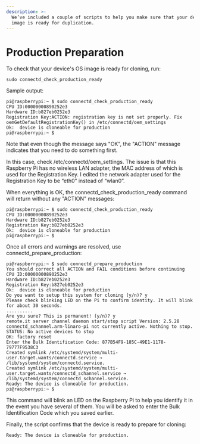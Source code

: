 ```yaml
---
description: >-
  We’ve included a couple of scripts to help you make sure that your device’s OS
  image is ready for duplication.
---
```


# Production Preparation

To check that your device's OS image is ready for cloning, run:

```text
sudo connectd_check_production_ready
```

Sample output:

```text
pi@raspberrypi:~ $ sudo connectd_check_production_ready
CPU ID:00000000890252e3
Hardware ID:b827eb0252e3
Registration Key:ACTION: registration key is not set properly. Fix oemGetDefaultRegistrationKey() in /etc/connectd/oem_settings
Ok:  device is cloneable for production
pi@raspberrypi:~ $
```

Note that even though the message says "OK", the "ACTION" message indicates that you need to do something first.

In this case, check /etc/connectd/oem\_settings. The issue is that this Raspberry Pi has no wireless LAN adapter, the MAC address of which is used for the Registration Key. I edited the network adapter used for the Registration Key to be “eth0” instead of “wlan0”.

When everything is OK, the connectd\_check\_production\_ready command will return without any "ACTION" messages:

```text
pi@raspberrypi:~ $ sudo connectd_check_production_ready
CPU ID:00000000890252e3
Hardware ID:b827eb0252e3
Registration Key:b827eb0252e3
Ok:  device is cloneable for production
pi@raspberrypi:~ $
```

Once all errors and warnings are resolved, use connectd\_prepare\_production:

```text
pi@raspberrypi:~ $ sudo connectd_prepare_production
You should correct all ACTION and FAIL conditions before continuing
CPU ID:00000000890252e3
Hardware ID:b827eb0252e3
Registration Key:b827eb0252e3
Ok:  device is cloneable for production
Do you want to setup this system for cloning (y/n)? y
Please check blinking LED on the Pi to confirm identity. It will blink for about 30 seconds.
..........
Are you sure? This is permanent! (y/n)? y
remote.it server channel daemon start/stop script Version: 2.5.28
connectd_schannel.arm-linaro-pi not currently active. Nothing to stop.
STATUS: No active devices to stop
OK: factory reset
Enter the Bulk Identification Code: 877B54F9-185C-49E1-1178-79777F9538C3
Created symlink /etc/systemd/system/multi-user.target.wants/connectd.service → /lib/systemd/system/connectd.service.
Created symlink /etc/systemd/system/multi-user.target.wants/connectd_schannel.service → /lib/systemd/system/connectd_schannel.service.
Ready: The device is cloneable for production.
pi@raspberrypi:~ $
```

This command will blink an LED on the Raspberry Pi to help you identify it in the event you have several of them. You will be asked to enter the Bulk Identification Code which you saved earlier. 

Finally, the script confirms that the device is ready to prepare for cloning:

```text
Ready: The device is cloneable for production.
```

